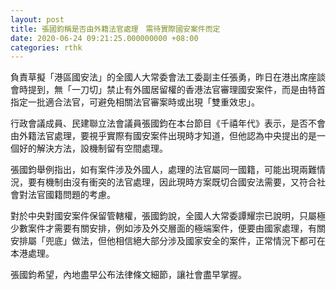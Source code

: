 ```yaml
---
layout: post
title: 張國鈞稱是否由外籍法官處理　需待實際國安案件而定
date: 2020-06-24 09:21:25.000000000 +08:00
categories: rthk
---
```


負責草擬「港區國安法」的全國人大常委會法工委副主任張勇，昨日在港出席座談會時提到，無「一刀切」禁止有外國居留權的香港法官審理國安案件，而是由特首指定一批適合法官，可避免相關法官審案時或出現「雙重效忠」。

行政會議成員、民建聯立法會議員張國鈞在本台節目《千禧年代》表示，是否不會由外籍法官處理，要視乎實際有國安案件出現時才知道，但他認為中央提出的是一個好的解決方法，設機制留有空間處理。

張國鈞舉例指出，如有案件涉及外國人，處理的法官屬同一國籍，可能出現兩難情況，要有機制由沒有衝突的法官處理，因此現時方案既切合國安法需要，又符合社會對法官國籍問題的考慮。

對於中央對國安案件保留管轄權，張國鈞說，全國人大常委譚耀宗已說明，只屬極少數案件才需要有關安排，例如涉及外交層面的極端案件，便要由國家處理，有關安排屬「兜底」做法，但他相信絕大部分涉及國家安全的案件，正常情況下都可在本港處理。

張國鈞希望，內地盡早公布法律條文細節，讓社會盡早掌握。
